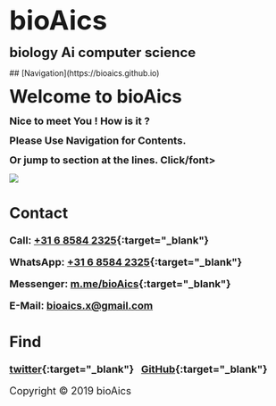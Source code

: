<p><strong><font size="7">bioAics</font></strong></p>
<p><strong><font size="5">biology Ai computer science</font></strong></p>
## [Navigation](https://bioaics.github.io)
<p><strong><font size="6">Welcome to bioAics</font></strong></p>
<p><strong><font size="4">Nice to meet You ! How is it ?</font></strong></p>
<p><strong><font size="4">Please Use Navigation for Contents.</font></strong></p>
<p><strong><font size="4">Or jump to section at the lines. Click/font></strong></p><img src="https://bioaics.github.io/bioAics link symbol.png" >

## Contact
**Call: [+31 6 8584 2325](tel:+31685842325){:target="_blank"}**

**WhatsApp: [+31 6 8584 2325](https://wa.me/31685842325){:target="_blank"}**

**Messenger: [m.me/bioAics](https://m.me/bioAics){:target="_blank"}**

**E-Mail: [bioaics.x@gmail.com](mailto:bioaics.x@gmail.com)**
## Find
**[twitter](https://twitter.com/bioAics){:target="_blank"}&nbsp;&nbsp;&nbsp;[GitHub](https://github.com/bioaics){:target="_blank"}**

Copyright © 2019 bioAics
